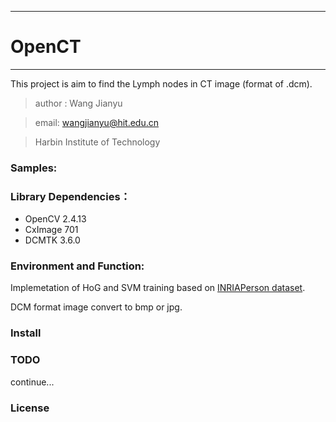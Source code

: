 ---
# OpenCT
-------------
This project is aim to find the Lymph nodes in CT image (format of .dcm).

>  author : Wang Jianyu

>  email: wangjianyu@hit.edu.cn

>  Harbin Institute of Technology

### Samples:



### Library Dependencies：
- OpenCV 2.4.13
- CxImage 701
- DCMTK 3.6.0


### Environment and Function:
Implemetation of HoG and SVM training based on [INRIAPerson dataset](http://pascal.inrialpes.fr/data/human/).

DCM format image convert to bmp or jpg.


### Install



### TODO
continue...

### License


